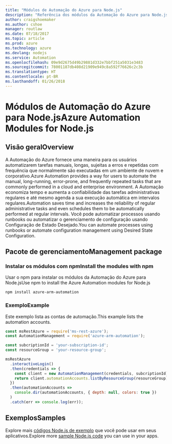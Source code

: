 ```yaml
---
title: "Módulos de Automação do Azure para Node.js"
description: "Referência dos módulos da Automação do Azure para Node.js"
author: craigshoemaker
ms.author: cshoe
manager: routlaw
ms.date: 07/18/2017
ms.topic: article
ms.prod: azure
ms.technology: azure
ms.devlang: nodejs
ms.service: Automation
ms.openlocfilehash: 09e9d2675d49b29881d332e7bbf251a5031e3483
ms.sourcegitcommit: 78001187db408d21909e949c8a592f76626c2c3b
ms.translationtype: HT
ms.contentlocale: pt-BR
ms.lasthandoff: 01/26/2018
---
```

# <a name="azure-automation-modules-for-nodejs"></a><span data-ttu-id="c9305-103">Módulos de Automação do Azure para Node.js</span><span class="sxs-lookup"><span data-stu-id="c9305-103">Azure Automation Modules for Node.js</span></span>

## <a name="overview"></a><span data-ttu-id="c9305-104">Visão geral</span><span class="sxs-lookup"><span data-stu-id="c9305-104">Overview</span></span>

<span data-ttu-id="c9305-105">A Automação do Azure fornece uma maneira para os usuários automatizarem tarefas manuais, longas, sujeitas a erros e repetidas com frequência que normalmente são executadas em um ambiente de nuvem e corporativo.</span><span class="sxs-lookup"><span data-stu-id="c9305-105">Azure Automation provides a way for users to automate the manual, long-running, error-prone, and frequently repeated tasks that are commonly performed in a cloud and enterprise environment.</span></span> <span data-ttu-id="c9305-106">A Automação economiza tempo e aumenta a confiabilidade das tarefas administrativas regulares e até mesmo agenda a sua execução automática em intervalos regulares.</span><span class="sxs-lookup"><span data-stu-id="c9305-106">Automation saves time and increases the reliability of regular administrative tasks and even schedules them to be automatically performed at regular intervals.</span></span> <span data-ttu-id="c9305-107">Você pode automatizar processos usando runbooks ou automatizar o gerenciamento de configuração usando Configuração de Estado Desejado.</span><span class="sxs-lookup"><span data-stu-id="c9305-107">You can automate processes using runbooks or automate configuration management using Desired State Configuration.</span></span>

## <a name="management-package"></a><span data-ttu-id="c9305-108">Pacote de gerenciamento</span><span class="sxs-lookup"><span data-stu-id="c9305-108">Management package</span></span>

### <a name="install-the-modules-with-npm"></a><span data-ttu-id="c9305-109">Instalar os módulos com npm</span><span class="sxs-lookup"><span data-stu-id="c9305-109">Install the modules with npm</span></span>

<span data-ttu-id="c9305-110">Usar o npm para instalar os módulos da Automação do Azure para Node.js</span><span class="sxs-lookup"><span data-stu-id="c9305-110">Use npm to install the Azure Automation modules for Node.js</span></span>

```bash
npm install azure-arm-automation
```

### <a name="example"></a><span data-ttu-id="c9305-111">Exemplo</span><span class="sxs-lookup"><span data-stu-id="c9305-111">Example</span></span>

<span data-ttu-id="c9305-112">Este exemplo lista as contas de automação.</span><span class="sxs-lookup"><span data-stu-id="c9305-112">This example lists the automation accounts.</span></span>

```javascript
const msRestAzure = require('ms-rest-azure');
const AutomationManagement = require('azure-arm-automation');

const subcriptionId = 'your-subscription-id';
const resourceGroup = 'your-resource-group';

msRestAzure
  .interactiveLogin()
  .then(credentials => {
    const client = new AutomationManagement(credentials, subcriptionId);
    return client.automationAccounts.listByResourceGroup(resourceGroup);
  })
  .then(automationAccounts =>
    console.dir(automationAccounts, { depth: null, colors: true })
  )
  .catch(err => console.log(err));

```

## <a name="samples"></a><span data-ttu-id="c9305-113">Exemplos</span><span class="sxs-lookup"><span data-stu-id="c9305-113">Samples</span></span>

<span data-ttu-id="c9305-114">Explore mais [códigos Node.js de exemplo](https://azure.microsoft.com/resources/samples/?platform=nodejs) que você pode usar em seus aplicativos.</span><span class="sxs-lookup"><span data-stu-id="c9305-114">Explore more [sample Node.js code](https://azure.microsoft.com/resources/samples/?platform=nodejs) you can use in your apps.</span></span>
